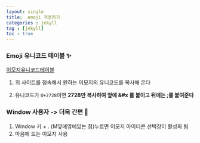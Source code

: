 ```yaml
---
layout: single
title:  emoji 적용하기
categories : jekyll
tag : [jekyll]
toc : true
---
```



### Emoji 유니코드 테이블 &#x2728;

[이모지유니코드테이블](http://apps.timwhitlock.info/emoji/tables/unicode)

1. 위 사이트를 접속해서 원하는 이모지의 유니코드를 복사해 온다

2. 유니코드가 `U+2728`이면 **2728만 복사하여 앞에 &#x 를 붙이고 뒤에는 ;를 붙여준다**

### Window 사용자 -> 더욱 간편 💫

1. Window 키 + . (M옆에옆에있는 점)누르면 이모지 아이티콘 선택창이 활성화 됨
2. 마음에 드는 이모지 사용